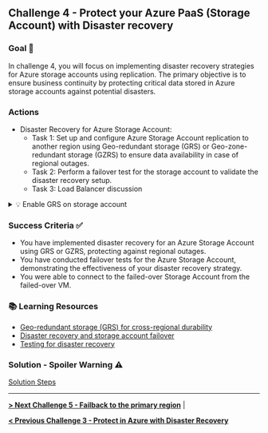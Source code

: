 ## Challenge 4 - Protect your Azure PaaS (Storage Account) with Disaster recovery

### Goal 🎯

In challenge 4, you will focus on implementing disaster recovery strategies for Azure storage accounts using replication. The primary objective is to ensure business continuity by protecting critical data stored in Azure storage accounts against potential disasters.

### Actions
* Disaster Recovery for Azure Storage Account:
  * Task 1: Set up and configure Azure Storage Account replication to another region using Geo-redundant storage (GRS) or Geo-zone-redundant storage (GZRS) to ensure data availability in case of regional outages.
  * Task 2: Perform a failover test for the storage account to validate the disaster recovery setup.
  * Task 3: Load Balancer discussion

<details close>
<summary>💡 Enable GRS on storage account</summary>
<br>

![grs1](../walkthrough/challenge-1/exploration/5.png)
![grs2](../walkthrough/challenge-1/exploration/6.png)
![grs3](../walkthrough/challenge-1/exploration/7.png)

</details>

### Success Criteria ✅
* You have implemented disaster recovery for an Azure Storage Account using GRS or GZRS, protecting against regional outages.
* You have conducted failover tests for the Azure Storage Account, demonstrating the effectiveness of your disaster recovery strategy.
* You were able to connect to the failed-over Storage Account from the failed-over VM.

### 📚 Learning Resources
* [Geo-redundant storage (GRS) for cross-regional durability](https://learn.microsoft.com/en-us/azure/storage/common/storage-redundancy-grs)
* [Disaster recovery and storage account failover](https://learn.microsoft.com/en-us/azure/storage/common/storage-disaster-recovery-guidance)
* [Testing for disaster recovery](https://learn.microsoft.com/en-us/azure/site-recovery/site-recovery-test-failover-to-azure)
    
### Solution - Spoiler Warning ⚠️

[Solution Steps](../walkthrough/challenge-4/solution.md)

---

**[> Next Challenge 5 - Failback to the primary region](./05_challenge.md)** |

**[< Previous Challenge 3 - Protect in Azure with Disaster Recovery](./03_challenge.md)** 
